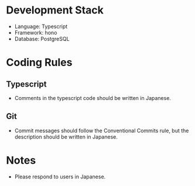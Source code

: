# Development Stack

- Language: Typescript
- Framework: hono
- Database: PostgreSQL

# Coding Rules

## Typescript

- Comments in the typescript code should be written in Japanese.

## Git

- Commit messages should follow the Conventional Commits rule, but the description should be written in Japanese.

# Notes

- Please respond to users in Japanese.
